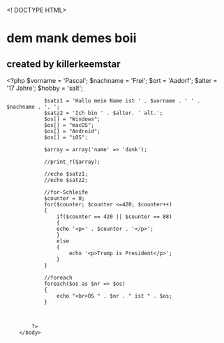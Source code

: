<! DOCTYPE HTML>
	<html>
		<head>
			<title>oh shit waddup</title>
				<meta charset = "UTF-8">
				<meta name = "PHP-Einstieg" content = "dank memes">
		</head>
		<body>
			<h1>dem mank demes boii</h1>
			<h2>created by killerkeemstar</h2>
			<?php
				$vorname = 'Pascal';
				$nachname = 'Frei';
				$ort = 'Aadorf';
				$alter = '17 Jahre';
				$hobby = 'salt';

				$satz1 = 'Hallo mein Name ist ' . $vorname . ' ' . $nachname . '. ';
				$satz2 = 'Ich bin ' . $alter. ' alt.';
				$os[] = "Windows";
				$os[] = "macOS";
				$os[] = "Android";
				$os[] = "iOS";

				$array = array('name' => 'dank');

				//print_r($array);

				//echo $satz1;
				//echo $satz2;
				
				//for-Schleife
				$counter = 0;
				for($counter; $counter <=420; $counter++)
				{
					if($counter == 420 || $counter == 88)
					{
					echo '<p>' . $counter . '</p>';
					}
					else
					{
						echo '<p>Trump is President</p>';
					}
				}
				
				//foreach
				foreach($os as $nr => $os)
				{
					echo "<br>OS " . $nr . " ist " . $os;
				}
			
			
			
			?>
		</body>